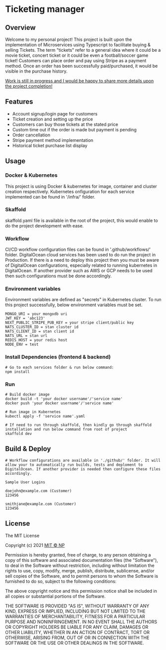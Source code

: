 # Ticketing manager

## Overview

Welcome to my personal project! This project is built upon the implementation of Microservices using Typescript to facilitate buying & selling Tickets. The term "tickets" refer to a general idea where it could be a movie ticket, concert ticket or it could be even a football/soccer game ticket! Customers can place order and pay using Stripe as a payment method. Once an order has been successfully paid/purchased, it would be visible in the purchase history. 

<ins>Work is still in progress and I would be happy to share more details upon the project completion!</ins>

## Features

- Account signup/login page for customers
- Ticket creation and setting up the price
- Customers can buy those tickets at the stated price
- Custom time out if the order is made but payment is pending
- Order cancellation
- Stripe payment method implementation
- Historical ticket purchase list display

## Usage

### Docker & Kubernetes

This project is using Docker & kubernetes for image, container and cluster creation respectively. Kubernetes onfiguration for each service implemented can be found in '/infra/' folder.

### Skaffold
skaffold.yaml file is available in the root of the project, this would enable to do the project development with ease.

### Workflow
CI/CD workflow configuration files can be found in '.github/workflows/' folder. DigitalOcean cloud services has been used to do run the project in Production. If there is a need to deploy this project then you must be aware of DigitalOcean configurations, especially related to running kubernetes in DigitalOcean. If another provider such as AWS or GCP needs to be used then such configurations must be done accordingly.

### Environment variables
Environment variables are defined as "secrets" in Kubernetes cluster. To run this project successfully, below environment variables must be set.
```
MONGO_URI = your mongodb uri
JWT_KEY = 'abc123'
NEXT_PUBLIC_STRIPE_PUB_KEY = your stripe client/public key
NATS_CLUSTER_ID = stan cluster id
NATS_CLIENT_ID = stan client id
NATS_URL = stan url
REDIS_HOST = your redis host
NODE_ENV = test
```

### Install Dependencies (frontend & backend)

```
# Go to each services folder & run below command:
npm install
```

### Run

```
# Build docker image
docker build -t 'your docker username'/'service name'
docker push 'your docker username'/'service name'

# Run image in Kubernetes
kubectl apply -f 'service name'.yaml

# If need to run through skaffold, then kindly go through skaffold installation and run below command from root of project
skaffold dev
```

## Build & Deploy

```
# Workflow configurations are available in './github/' folder. It will allow your to automatically run builds, tests and deploment to DigitalOcean. If another provider is needed then configure these files accordingly.
```

```
Sample User Logins

doejohn@example.com (Customer)
123456

smithjane@example.com (Customer)
123456
```

## License

The MIT License

Copyright (c) 2021 [MIT © NP](https://github.com/Nitin3021)

Permission is hereby granted, free of charge, to any person obtaining a copy
of this software and associated documentation files (the "Software"), to deal
in the Software without restriction, including without limitation the rights
to use, copy, modify, merge, publish, distribute, sublicense, and/or sell
copies of the Software, and to permit persons to whom the Software is
furnished to do so, subject to the following conditions:

The above copyright notice and this permission notice shall be included in
all copies or substantial portions of the Software.

THE SOFTWARE IS PROVIDED "AS IS", WITHOUT WARRANTY OF ANY KIND, EXPRESS OR
IMPLIED, INCLUDING BUT NOT LIMITED TO THE WARRANTIES OF MERCHANTABILITY,
FITNESS FOR A PARTICULAR PURPOSE AND NONINFRINGEMENT. IN NO EVENT SHALL THE
AUTHORS OR COPYRIGHT HOLDERS BE LIABLE FOR ANY CLAIM, DAMAGES OR OTHER
LIABILITY, WHETHER IN AN ACTION OF CONTRACT, TORT OR OTHERWISE, ARISING FROM,
OUT OF OR IN CONNECTION WITH THE SOFTWARE OR THE USE OR OTHER DEALINGS IN
THE SOFTWARE.
